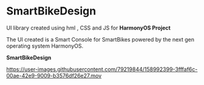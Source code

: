 # SmartBikeDesign


UI library created using hml , CSS and JS  for **HarmonyOS Project**

The UI created is a Smart Console for SmartBikes powered by the next gen operating system HarmonyOS.

**SmartBikeDesign**

 


https://user-images.githubusercontent.com/79219844/158992399-3fffaf6c-00ae-42e9-9009-b3576df26e27.mov

